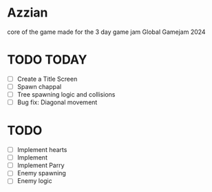 # Azzian

core of the game made for the 3 day game jam Global Gamejam 2024

# TODO TODAY
- [ ] Create a Title Screen
- [ ] Spawn chappal
- [ ] Tree spawning logic and collisions
- [ ] Bug fix: Diagonal movement

# TODO
- [ ] Implement hearts
- [ ] Implement
- [ ] Implement Parry
- [ ] Enemy spawning
- [ ] Enemy logic
